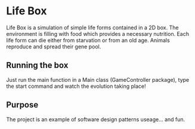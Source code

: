 # Life Box

Life Box is a simulation of simple life forms contained in a 2D box.
The environment is filling with food which provides a necessary nutrition. Each life form can die either from starvation or from an old age.
Animals reproduce and spread their gene pool.


## Running the box

Just run the main function in a Main class (GameController package), type the start command and watch the evolution taking place!

## Purpose

The project is an example of software design patterns useage... and fun.

